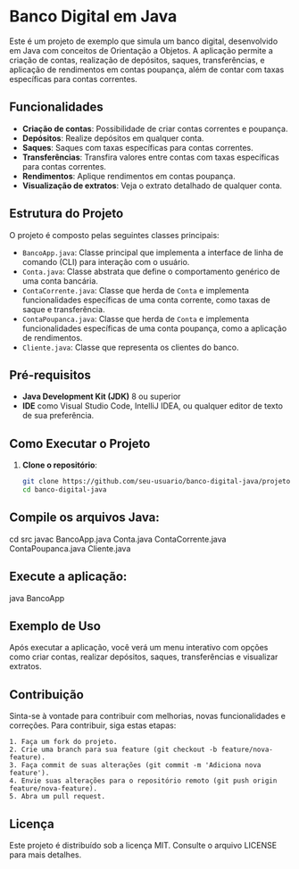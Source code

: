 # Banco Digital em Java

Este é um projeto de exemplo que simula um banco digital, desenvolvido em Java com conceitos de Orientação a Objetos. A aplicação permite a criação de contas, realização de depósitos, saques, transferências, e aplicação de rendimentos em contas poupança, além de contar com taxas específicas para contas correntes.

## Funcionalidades

- **Criação de contas**: Possibilidade de criar contas correntes e poupança.
- **Depósitos**: Realize depósitos em qualquer conta.
- **Saques**: Saques com taxas específicas para contas correntes.
- **Transferências**: Transfira valores entre contas com taxas específicas para contas correntes.
- **Rendimentos**: Aplique rendimentos em contas poupança.
- **Visualização de extratos**: Veja o extrato detalhado de qualquer conta.

## Estrutura do Projeto

O projeto é composto pelas seguintes classes principais:

- `BancoApp.java`: Classe principal que implementa a interface de linha de comando (CLI) para interação com o usuário.
- `Conta.java`: Classe abstrata que define o comportamento genérico de uma conta bancária.
- `ContaCorrente.java`: Classe que herda de `Conta` e implementa funcionalidades específicas de uma conta corrente, como taxas de saque e transferência.
- `ContaPoupanca.java`: Classe que herda de `Conta` e implementa funcionalidades específicas de uma conta poupança, como a aplicação de rendimentos.
- `Cliente.java`: Classe que representa os clientes do banco.

## Pré-requisitos

- **Java Development Kit (JDK)** 8 ou superior
- **IDE** como Visual Studio Code, IntelliJ IDEA, ou qualquer editor de texto de sua preferência.

## Como Executar o Projeto

1. **Clone o repositório**:
   ```bash
   git clone https://github.com/seu-usuario/banco-digital-java/projeto-banco.git
   cd banco-digital-java

<h2>Compile os arquivos Java:</h2>

cd src
javac BancoApp.java Conta.java ContaCorrente.java ContaPoupanca.java Cliente.java

<h2>Execute a aplicação:</h2>

java BancoApp

<h2>Exemplo de Uso</h2>

Após executar a aplicação, você verá um menu interativo com opções como criar contas, realizar depósitos, saques, transferências e visualizar extratos.

<h2>Contribuição</h2>

Sinta-se à vontade para contribuir com melhorias, novas funcionalidades e correções. Para contribuir, siga estas etapas:

    1. Faça um fork do projeto.
    2. Crie uma branch para sua feature (git checkout -b feature/nova-feature).
    3. Faça commit de suas alterações (git commit -m 'Adiciona nova feature').
    4. Envie suas alterações para o repositório remoto (git push origin feature/nova-feature).
    5. Abra um pull request.

<h2>Licença</h2>

Este projeto é distribuído sob a licença MIT. Consulte o arquivo LICENSE para mais detalhes.
